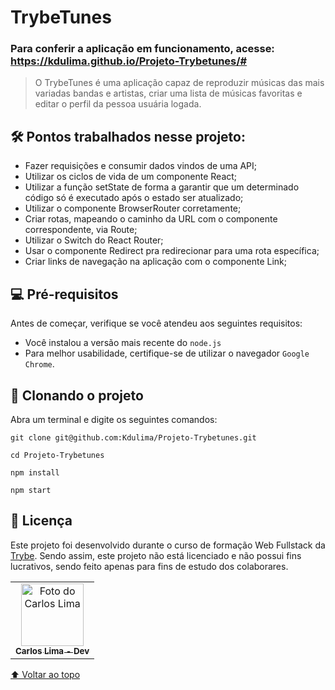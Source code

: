# TrybeTunes
### Para conferir a aplicação em funcionamento, acesse: https://kdulima.github.io/Projeto-Trybetunes/#

> O TrybeTunes é uma aplicação capaz de reproduzir músicas das mais variadas bandas e artistas, criar uma lista de músicas favoritas e editar o perfil da pessoa usuária logada.

## 🛠️ Pontos trabalhados nesse projeto:

- Fazer requisições e consumir dados vindos de uma API;
- Utilizar os ciclos de vida de um componente React;
- Utilizar a função setState de forma a garantir que um determinado código só é executado após o estado ser atualizado;
- Utilizar o componente BrowserRouter corretamente;
- Criar rotas, mapeando o caminho da URL com o componente correspondente, via Route;
- Utilizar o Switch do React Router;
- Usar o componente Redirect pra redirecionar para uma rota específica;
- Criar links de navegação na aplicação com o componente Link;

## 💻 Pré-requisitos

Antes de começar, verifique se você atendeu aos seguintes requisitos:

* Você instalou a versão mais recente do `node.js`
* Para melhor usabilidade, certifique-se de utilizar o navegador `Google Chrome`.

## 🚀 Clonando o projeto
Abra um terminal e digite os seguintes comandos:
```
git clone git@github.com:Kdulima/Projeto-Trybetunes.git

cd Projeto-Trybetunes

npm install

npm start

```

## 📝 Licença

Este projeto foi desenvolvido durante o curso de formação Web Fullstack da [Trybe](https://www.betrybe.com/). Sendo assim, este projeto não está licenciado e não possui fins lucrativos, sendo feito apenas para fins de estudo dos colaborares.

<table>
  <tr>
    <td align="center">
      <a href="https://www.linkedin.com/in/carloslima90/" target="_blank" rel="noopener noreferrer">
        <img src="https://ca.slack-edge.com/TDXK4RHFF-U02DS2K8TNX-04fa7e891184-512" width="100px;" alt="Foto do Carlos Lima"/><br>
        <sub>
          <b>Carlos Lima - Dev</b>
        </sub>
      </a>
    </td>
  </tr>
</table>

[⬆ Voltar ao topo](#TrybeTunes)<br>

